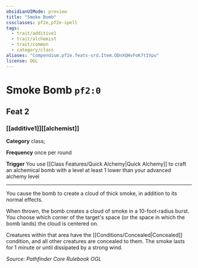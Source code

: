 ```yaml
---
obsidianUIMode: preview
title: "Smoke Bomb"
cssclasses: pf2e,pf2e-spell
tags:
  - trait/additive1
  - trait/alchemist
  - trait/common
  - category/class
aliases: "Compendium.pf2e.feats-srd.Item.ODnXQHvFoK7tIVpu"
license: OGL
---
```

# Smoke Bomb `pf2:0`
## Feat 2
### [[additive1]][[alchemist]]

**Category** class; 




**Frequency** once per round

**Trigger** You use [[Class Features/Quick Alchemy|Quick Alchemy]] to craft an alchemical bomb with a level at least 1 lower than your advanced alchemy level

* * *

You cause the bomb to create a cloud of thick smoke, in addition to its normal effects.

When thrown, the bomb creates a cloud of smoke in a 10-foot-radius burst. You choose which corner of the target's space (or the space in which the bomb lands) the cloud is centered on.

Creatures within that area have the [[Conditions/Concealed|Concealed]] condition, and all other creatures are concealed to them. The smoke lasts for 1 minute or until dissipated by a strong wind.

*Source: Pathfinder Core Rulebook*
*OGL*